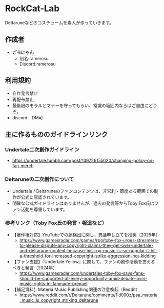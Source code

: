 # RockCat-Lab
Deltaruneなどのコスチュームを素人が作っていきます。
## 作成者
- **ごろにゃん**
  - 別名:ramerosu
  - Discord:ramerosu

## 利用規約
- 自作発言禁止
- 再配布禁止
- 最低限のモラルとマナーを守ってもらい、常識の範囲内ならばご自由にどうぞ。
- discord　DM可

## 主に作るもののガイドラインリンク
### Undertale二次創作ガイドライン
- https://undertale.tumblr.com/post/139726155020/changing-policy-on-fan-merch
### Deltaruneの二次創作について
- Undertale / Deltaruneのファンコンテンツは、非営利・節度ある範囲での制作が公式に容認されています。
- 明確な公式ガイドラインはありませんが、過去の発言等からToby Fox氏はファン活動を尊重しています。
### 参考リンク（Toby Fox氏の発言・報道など）
- 【著作権対応】YouTubeでの誤検出に関し、異議申し立てを推奨（2025年）  
  - https://www.gamesradar.com/games/rpg/toby-fox-urges-streamers-to-please-dispute-any-copyright-claims-they-get-over-undertale-and-deltarune-content-because-his-rpg-music-is-so-popular-it-hit-a-threshold-for-increased-copyright-strike-aggression-not-kidding
- 【ファン支援】『Undertale Yellow』に関して、ファンの創作活動を支えるべきと発言（2024年） 	
  - https://www.gamesradar.com/undertales-toby-fox-says-fans-should-be-supported-at-every-opportunity-amid-debate-over-music-rights-in-fanmade-prequel
- 【補足資料】Materia Music Publishing関連の注意喚起（Reddit） 	
  - https://www.reddit.com/r/Deltarune/comments/1ld000z/psa_materia_music_is_copyright_striking_deltarune
